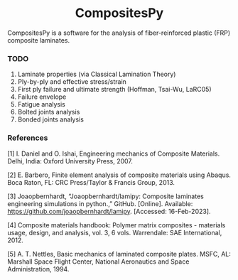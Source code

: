 <h1 align="center">CompositesPy</h1>

CompositesPy is a software for the analysis of fiber-reinforced plastic (FRP) composite laminates.   

### TODO

1. Laminate properties (via Classical Lamination Theory)
2. Ply-by-ply and effective stress/strain
3. First ply failure and ultimate strength (Hoffman, Tsai-Wu, LaRC05)
4. Failure envelope
5. Fatigue analysis
6. Bolted joints analysis
7. Bonded joints analysis

### References

[1]	I. Daniel and O. Ishai, Engineering mechanics of Composite Materials. Delhi, India: Oxford University Press, 2007.

[2] E. Barbero, Finite element analysis of composite materials using Abaqus. Boca Raton, FL: CRC Press/Taylor &amp; Francis Group, 2013. 

[3] Joaopbernhardt, “Joaopbernhardt/lamipy: Composite laminates engineering simulations in python.,” GitHub. [Online]. Available: https://github.com/joaopbernhardt/lamipy. [Accessed: 16-Feb-2023]. 

[4] Composite materials handbook: Polymer matrix composites - materials usage, design, and analysis, vol. 3, 6 vols. Warrendale: SAE International, 2012.

[5] A. T. Nettles, Basic mechanics of laminated composite plates. MSFC, AL: Marshall Space Flight Center, National Aeronautics and Space Administration, 1994. 
